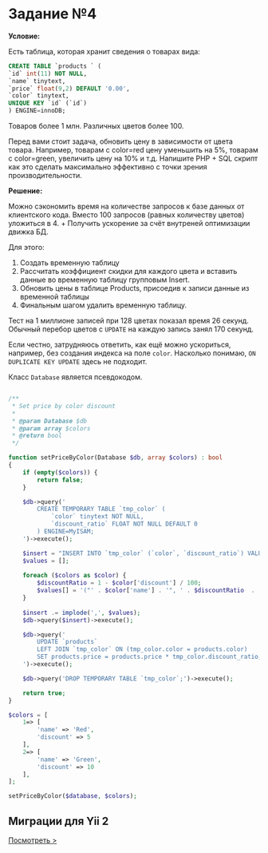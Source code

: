 # Задание №4

**Условие:** 

Есть таблица, которая хранит сведения о товарах вида:

```sql
CREATE TABLE `products ` (
`id` int(11) NOT NULL,
`name` tinytext,
`price` float(9,2) DEFAULT '0.00',
`color` tinytext,
UNIQUE KEY `id` (`id`)
) ENGINE=innoDB;
```

Товаров более 1 млн. Различных цветов более 100.

Перед вами стоит задача, обновить цену в зависимости от цвета товара. Например, товарам с color=red цену уменьшить на 5%, товарам с color=green, увеличить цену на 10% и т.д.
Напишите PHP + SQL скрипт как это сделать максимально эффективно с точки зрения производительности.

**Решение:**

Можно сэкономить время на количестве запросов к базе данных от клиентского кода. Вместо 100 запросов (равных количеству цветов) уложиться в 4. + Получить ускорение за счёт внутреней оптимизации движка БД.

Для этого:

1. Создать временную таблицу 
2. Рассчитать коэффициент скидки для каждого цвета и вставить данные во временную таблицу групповым Insert.
3. Обновить цены в таблице Products, присоедив к записи данные из временной таблицы
4. Финальным шагом удалить временную таблицу.

Тест на 1 миллионе записей при 128 цветах показал время 26 секунд. Обычный перебор цветов с `UPDATE` на каждую запись занял 170 секунд. 

Если честно, затрудняюсь ответить, как ещё можно ускориться, например, без создания индекса на поле `color`. Насколько понимаю, `ON DUPLICATE KEY UPDATE` здесь не подходит.

Класс `Database` является псевдокодом.

```php

/**
 * Set price by color discount
 *
 * @param Database $db
 * @param array $colors
 * @return bool
 */

function setPriceByColor(Database $db, array $colors) : bool
{
    if (empty($colors)) {
        return false;
    }

    $db->query('
        CREATE TEMPORARY TABLE `tmp_color` (
            `color` tinytext NOT NULL,
            `discount_ratio` FLOAT NOT NULL DEFAULT 0
        ) ENGINE=MyISAM;
    ')->execute();

    $insert = "INSERT INTO `tmp_color` (`color`, `discount_ratio`) VALUES";
    $values = [];
    
    foreach ($colors as $color) {
        $discountRatio = 1 - $color['discount'] / 100;
        $values[] = '("' . $color['name'] . '", ' . $discountRatio  . ')';
    }
    
    $insert .= implode(',', $values);
    $db->query($insert)->execute();

    $db->query('
        UPDATE `products`
        LEFT JOIN `tmp_color` ON (tmp_color.color = products.color)
        SET products.price = products.price * tmp_color.discount_ratio;
    ')->execute();

    $db->query('DROP TEMPORARY TABLE `tmp_color`;')->execute();

    return true;
}

$colors = [
    1=> [
        'name' => 'Red',
        'discount' => 5
    ],
    2=> [
        'name' => 'Green',
        'discount' => 10
    ],
];

setPriceByColor($database, $colors);

```

## Миграции для Yii 2


[Посмотреть >](https://github.com/aik27/boxberry/tree/master/task4/migrations)
